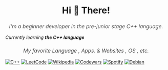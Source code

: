 <h1 align="center">Hi 👋 There!</h1>
<h3 align="center" style="font-weight: 300;"><em>I'm a beginner developer in the pre-junior stage C++ language.</em></h3>

 _Currently learning **the C++ language**_

<h3 align="center" style="font-weight: 300;"><em>My favorite Language , Apps. & Websites , OS , etc.</em></h3>

[![C++](https://img.shields.io/badge/c++-%2300599C.svg?style=for-the-badge&logo=c%2B%2B&logoColor=white)](https://github.com/marktyrkba)
[![LeetCode](https://img.shields.io/badge/LeetCode-000000?style=for-the-badge&logo=LeetCode&logoColor=#d16c06)](https://www.leetcode.com/paink1ller/)
[![Wikipedia](https://img.shields.io/badge/Wikipedia-%23000000.svg?style=for-the-badge&logo=wikipedia&logoColor=white)](https://en.wikipedia.org/wiki/Main_Page) 
[![Codewars](https://img.shields.io/badge/Codewars-B1361E?style=for-the-badge&logo=codewars&logoColor=grey)](https://www.codewars.com/users/painkilla) 
[![Spotify](https://img.shields.io/badge/Spotify-1ED760?style=for-the-badge&logo=spotify&logoColor=white)](https://open.spotify.com/user/31bgecbvduwhviiqkwjtqiuxqgay?si=63eefa577ab64bb0) 
[![Debian](https://img.shields.io/badge/Debian-D70A53?style=for-the-badge&logo=debian&logoColor=white)](https://www.debian.org/index.ru.html)
